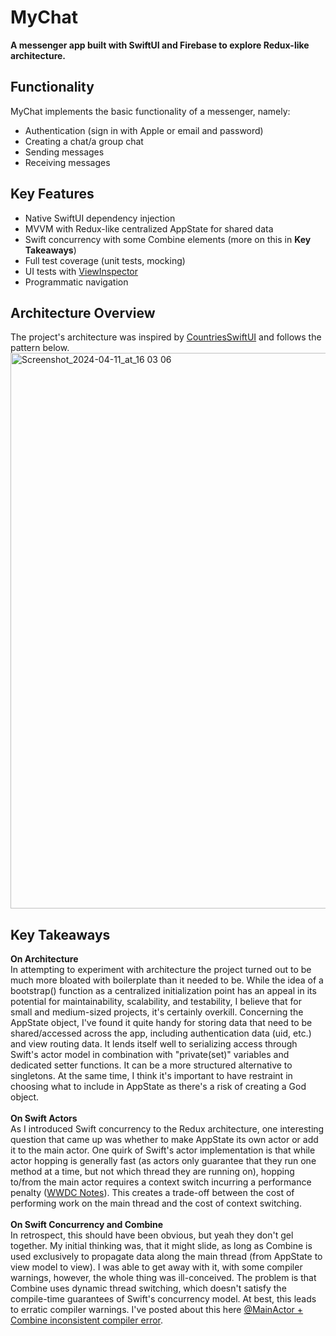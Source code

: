 # MyChat
**A messenger app built with SwiftUI and Firebase to explore Redux-like architecture.**

## Functionality
MyChat implements the basic functionality of a messenger, namely:
* Authentication (sign in with Apple or email and password)
* Creating a chat/a group chat
* Sending messages
* Receiving messages

## Key Features
* Native SwiftUI dependency injection
* MVVM with Redux-like centralized AppState for shared data
* Swift concurrency with some Combine elements (more on this in **Key Takeaways**)
* Full test coverage (unit tests, mocking)
* UI tests with [ViewInspector](https://github.com/nalexn/ViewInspector)
* Programmatic navigation

## Architecture Overview
The project's architecture was inspired by [CountriesSwiftUI](https://github.com/nalexn/clean-architecture-swiftui/tree/master) and follows the pattern below.
<br>
<img width="889" alt="Screenshot_2024-04-11_at_16 03 06" src="https://github.com/nik239/MyChat/assets/116445208/7eb33648-1a3e-4d58-828b-23e86fc7e1fa">
<br>

## Key Takeaways
**On Architecture**
<br>
In attempting to experiment with architecture the project turned out to be much more bloated with boilerplate than it needed to be. While the idea of a bootstrap() function as a centralized initialization point has an appeal in its potential for maintainability, scalability, and testability, I believe that for small and medium-sized projects, it's certainly overkill. Concerning the AppState object, I've found it quite handy for storing data that need to be shared/accessed across the app, including authentication data (uid, etc.) and view routing data. It lends itself well to serializing access through Swift's actor model in combination with "private(set)" variables and dedicated setter functions. It can be a more structured alternative to singletons. At the same time, I think it's important to have restraint in choosing what to include in AppState as there's a risk of creating a God object.
<br>
<br>
**On Swift Actors**
<br>
As I introduced Swift concurrency to the Redux architecture, one interesting question that came up was whether to make AppState its own actor or add it to the main actor. One quirk of Swift's actor implementation is that while actor hopping is generally fast (as actors only guarantee that they run one method at a time, but not which thread they are running on), hopping to/from the main actor requires a context switch incurring a performance penalty ([WWDC Notes](https://wwdcnotes.com/notes/wwdc21/10134)). This creates a trade-off between the cost of performing work on the main thread and the cost of context switching.
<br>
<br>
**On Swift Concurrency and Combine**
<br>
In retrospect, this should have been obvious, but yeah they don't gel together. My initial thinking was, that it might slide, as long as Combine is used exclusively to propagate data along the main thread (from AppState to view model to view). I was able to get away with it, with some compiler warnings, however, the whole thing was ill-conceived. The problem is that Combine uses dynamic thread switching, which doesn't satisfy the compile-time guarantees of Swift's concurrency model. At best, this leads to erratic compiler warnings. I've posted about this here [@MainActor + Combine inconsistent compiler error](https://stackoverflow.com/questions/78245151/mainactor-combine-inconsistent-compiler-error).


